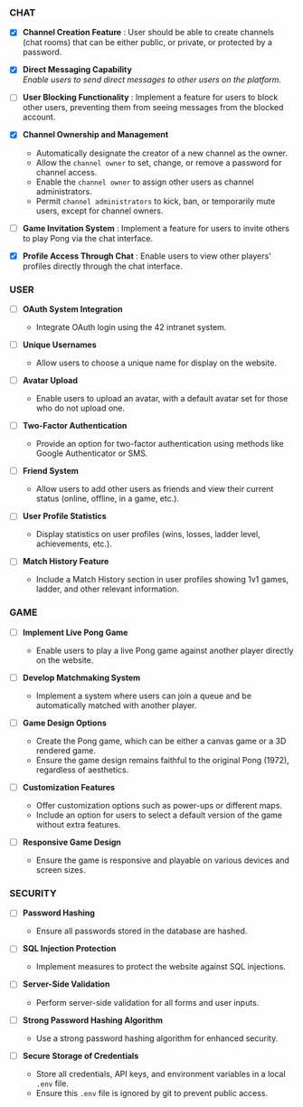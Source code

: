 ### CHAT
- [x] **Channel Creation Feature** :
User should be able to create channels (chat rooms) that can be either public,
or private, or protected by a password.

- [x] **Direct Messaging Capability**
<br>_Enable users to send direct messages to other users on the platform._

- [ ] **User Blocking Functionality**
  : Implement a feature for users to block other users, preventing them from seeing messages from the blocked account.

- [x] **Channel Ownership and Management**
    - Automatically designate the creator of a new channel as the owner.
    - Allow the `channel owner` to set, change, or remove a password for channel access.
    - Enable the `channel owner` to assign other users as channel administrators.
    - Permit `channel administrators` to kick, ban, or temporarily mute users, except for channel owners.

- [ ] **Game Invitation System**
  : Implement a feature for users to invite others to play Pong via the chat interface.

- [x] **Profile Access Through Chat**
  : Enable users to view other players' profiles directly through the chat interface.


### USER
- [ ] **OAuth System Integration**
  - Integrate OAuth login using the 42 intranet system.

- [ ] **Unique Usernames**
  - Allow users to choose a unique name for display on the website.

- [ ] **Avatar Upload**
  - Enable users to upload an avatar, with a default avatar set for those who do not upload one.

- [ ] **Two-Factor Authentication**
  - Provide an option for two-factor authentication using methods like Google Authenticator or SMS.

- [ ] **Friend System**
  - Allow users to add other users as friends and view their current status (online, offline, in a game, etc.).

- [ ] **User Profile Statistics**
  - Display statistics on user profiles (wins, losses, ladder level, achievements, etc.).

- [ ] **Match History Feature**
  - Include a Match History section in user profiles showing 1v1 games, ladder, and other relevant information.


### GAME
- [ ] **Implement Live Pong Game**
  - Enable users to play a live Pong game against another player directly on the website.

- [ ] **Develop Matchmaking System**
  - Implement a system where users can join a queue and be automatically matched with another player.

- [ ] **Game Design Options**
  - Create the Pong game, which can be either a canvas game or a 3D rendered game.
  - Ensure the game design remains faithful to the original Pong (1972), regardless of aesthetics.

- [ ] **Customization Features**
  - Offer customization options such as power-ups or different maps.
  - Include an option for users to select a default version of the game without extra features.

- [ ] **Responsive Game Design**
  - Ensure the game is responsive and playable on various devices and screen sizes.


### SECURITY
- [ ] **Password Hashing**
  - Ensure all passwords stored in the database are hashed.

- [ ] **SQL Injection Protection**
  - Implement measures to protect the website against SQL injections.

- [ ] **Server-Side Validation**
  - Perform server-side validation for all forms and user inputs.

- [ ] **Strong Password Hashing Algorithm**
  - Use a strong password hashing algorithm for enhanced security.

- [ ] **Secure Storage of Credentials**
  - Store all credentials, API keys, and environment variables in a local `.env` file.
  - Ensure this `.env` file is ignored by git to prevent public access.
